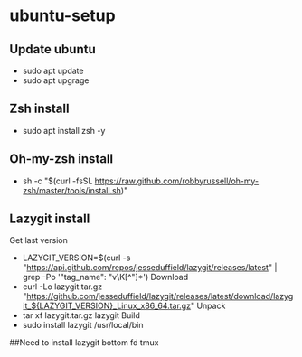 # ubuntu-setup


## Update ubuntu
- sudo apt update
- sudo apt upgrage

## Zsh install
- sudo apt install zsh -y

## Oh-my-zsh install
- sh -c "$(curl -fsSL https://raw.github.com/robbyrussell/oh-my-zsh/master/tools/install.sh)"

## Lazygit install
Get last version
- LAZYGIT_VERSION=$(curl -s "https://api.github.com/repos/jesseduffield/lazygit/releases/latest" | grep -Po '"tag_name": "v\K[^"]*')
Download
- curl -Lo lazygit.tar.gz "https://github.com/jesseduffield/lazygit/releases/latest/download/lazygit_${LAZYGIT_VERSION}_Linux_x86_64.tar.gz"
Unpack
- tar xf lazygit.tar.gz lazygit
Build
- sudo install lazygit /usr/local/bin

##Need to install
lazygit
bottom
fd
tmux
